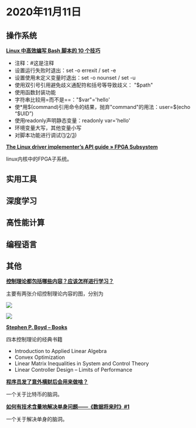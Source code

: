 # 2020年11月11日

## 操作系统

[**Linux 中高效编写 Bash 脚本的 10 个技巧**](https://mp.weixin.qq.com/s?__biz=MzAxODI5ODMwOA==&mid=2666540923&idx=1&sn=c6588cd27867c2b61b4e3322c574f0e3&chksm=80dcebd0b7ab62c6462ba36db1685f10f5fcf5f6fa049a094cf5112fad5375e9b5231d6f0a47#rd)

* 注释：#这是注释
* 设置运行失败时退出：set -o errexit / set -e
* 设置使用未定义变量时退出：set -o nounset / set -u
* 使用双引号引用避免歧义通配符和括号等导致歧义： "$path"
* 使用函数封装功能
* 字符串比较用=而不是==："$var"='hello'
* 使*用$(command)引用命令的结果，抛弃"command"的用法：user=$(echo “$UID”)
* 使用readonly声明静态变量：readonly var='hello'
* 环境变量大写，其他变量小写
* 对脚本功能进行调试([1](https://linux.cn/article-8028-1.html)/[2](https://linux.cn/article-8045-1.html)/[3](https://linux.cn/article-8045-1.html))

[**The Linux driver implementer’s API guide » FPGA Subsystem**](https://www.kernel.org/doc/html/latest/driver-api/fpga/index.html)

linux内核中的FPGA子系统。

## 实用工具

## 深度学习

## 高性能计算

## 编程语言

## 其他

[**控制理论都包括哪些内容？应该怎样进行学习？**](https://www.zhihu.com/question/23444938)

主要有两张介绍控制理论内容的图，分别为

![](https://pic2.zhimg.com/v2-1f34e6bc57b7bd03ec38ce03984ba2bb_r.jpg?source=1940ef5c)

![](https://pic4.zhimg.com/v2-c4e5a15cdcb7519ce7062d97ddae0591_r.jpg?source=1940ef5c)

[**Stephen P. Boyd – Books**](https://stanford.edu/~boyd/books.html)

四本控制理论的经典书籍

* Introduction to Applied Linear Algebra
* Convex Optimization
* Linear Matrix Inequalities in System and Control Theory
* Linear Controller Design – Limits of Performance

[**程序员发了意外横财后会用来做啥？**](https://mp.weixin.qq.com/s?__biz=MzAxMzMxNDIyOA==&mid=2655546251&idx=1&sn=26580597ea64524e95bb026f5e60746f&chksm=8018ba50b76f3346d339f56418d5e632c88d16bef48cf460dda82c0156464dde313fd67e23d4#rd)

一个关于比特币的脑洞。

[**如何有技术含量地解决单身问题——《数据将来时》#1**](https://mp.weixin.qq.com/s?__biz=MzAxMzMxNDIyOA==&mid=2655546212&idx=1&sn=fac6fcd2a8a870b4a95a1610aae58681&chksm=8018babfb76f33a969b7196abfd40890191682e3a70bfcd4f51c1bc7d379c3e894d9c98f7fcb#rd)

一个关于解决单身的脑洞。

